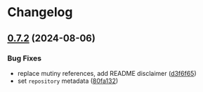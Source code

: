 # Changelog

## [0.7.2](https://github.com/sanity-io/mutate/compare/v0.7.1...v0.7.2) (2024-08-06)


### Bug Fixes

* replace mutiny references, add README disclaimer ([d3f6f65](https://github.com/sanity-io/mutate/commit/d3f6f651c9c86a5db672bbdc44419ff02c7b6f83))
* set `repository` metadata ([80fa132](https://github.com/sanity-io/mutate/commit/80fa13200f255656feaf18ecd525890a6712f217))
